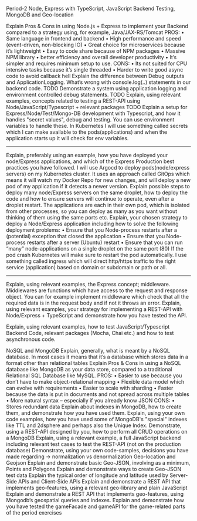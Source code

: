 Period-2 Node, Express with TypeScript, JavaScript Backend Testing, MongoDB and Geo-location

Explain Pros & Cons in using Node.js + Express to implement your Backend compared to a strategy using, for example, Java/JAX-RS/Tomcat
PROS:
•	Same language in frontend and backend
•	High performance and speed (event-driven, non-blocking IO)
•	Great choice for microservices because it’s lightweight
•	Easy to code share because of NPM packages
•	Massive NPM library
•	better efficiency and overall developer productivity
•	It’s simpler and requires minimum setup to use.
CONS:
•	Its not suited for CPU intensive tasks because it’s single threaded
•	Harder to write good async code to avoid callback hell
Explain the difference between Debug outputs and ApplicationLogging. What’s wrong with console.log(..) statements in our backend code.
TODO
Demonstrate a system using application logging and environment controlled debug statements.
TODO
Explain, using relevant examples, concepts related to testing a REST-API using Node/JavaScript/Typescript + relevant packages
TODO
Explain a setup for Express/Node/Test/Mongo-DB development with Typescript, and how it handles "secret values",  debug and testing.
You can use environment variables to handle these. In Kubernetes I will use something called secrets which I can make available to the pods(applications) and when the application starts up it will check for env variables.
________________________________________
Explain, preferably using an example, how you have deployed your node/Express applications, and which of the Express Production best practices you have followed.
I will use Argocd to deploy pods(node/express servers) on my Kubernetes cluster. It uses an approach called GitOps which means it will watch my Docker Repo for new changes, and will deploy a new pod  of my application if it detects a newer version.
Explain possible steps to deploy many node/Express servers on the same droplet, how to deploy the code and how to ensure servers will continue to operate, even after a droplet restart.
The applications are each in their own pod, which is isolated from other processes, so you can deploy as many as you want without thinking of them using the same ports etc.
Explain, your chosen strategy to deploy a Node/Express application including how to solve the following deployment problems:
•	Ensure that you Node-process restarts after a (potential) exception that closed the application
•	Ensure that you Node-process restarts after a server (Ubuntu) restart
•	Ensure that you can run “many” node-applications on a single droplet on the same port (80)
If the pod crash Kubernetes will make sure to restart the pod automatically.
I use something called ingress which will direct http/https traffic to the right service (application) based on domain or subdomain or path or all.
________________________________________
Explain, using relevant examples, the Express concept; middleware.
Middlewares are functions which have access to the request and response object. You can for example implement middleware which check that all the required data is in the request body and if not it throws an error.
Explain, using relevant examples, your strategy for implementing a REST-API with Node/Express  + TypeScript and demonstrate how you have tested the API.

Explain, using relevant examples, how to test JavaScript/Typescript Backend Code, relevant packages (Mocha, Chai etc.) and how to test asynchronous code.

NoSQL and MongoDB 
Explain, generally, what is meant by a NoSQL database.
In most cases it means that it’s a database which stores data in a format other than relational tables
      Explain Pros & Cons in using a NoSQL database like MongoDB as your data store, compared to a traditional Relational SQL Database like MySQL.
PROS:
•	Easier to use because you don’t have to make object-relational mapping
•	Flexible data model which can evolve with requirements
•	Easier to scale with sharding
•	Faster because the data is put in documents and not spread across multiple tables
•	More natural syntax – especially if you already know JSON
CONS:
•	Stores redundant data
Explain about indexes in MongoDB, how to create them, and demonstrate how you have used them.
Explain, using your own code examples, how you have used some of MongoDB's "special" indexes like TTL and 2dsphere and perhaps also the Unique Index.
Demonstrate, using a REST-API designed by you, how to perform all CRUD operations on a MongoDB
Explain, using a relevant example, a full JavaScript backend including relevant test cases to test the REST-API (not on the production database)
      Demonstrate, using your own code-samples, decisions you have made regarding → normalization vs denormalization 
Geo-location and Geojson
Explain and demonstrate basic Geo-JSON, involving as a minimum, Points and Polygons
Explain and demonstrate ways to create Geo-JSON test data
Explain the typical order of longitude and latitude used by Server-Side APIs and Client-Side APIs
Explain and demonstrate a REST API that implements geo-features, using a relevant geo-library and plain JavaScript
Explain and demonstrate a REST API that implements geo-features, using Mongodb’s geospatial queries and indexes.
Explain and demonstrate how you have tested the gameFacade and gameAPI for the game-related parts of the period exercises


